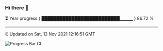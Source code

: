 ### Hi there 👋

⏳ Year progress { ██████████████████████████▁▁▁▁ } 86.72 %

---

⏰ Updated on Sat, 13 Nov 2021 12:16:51 GMT

![Progress Bar CI](https://github.com/liununu/liununu/workflows/Progress%20Bar%20CI/badge.svg)
